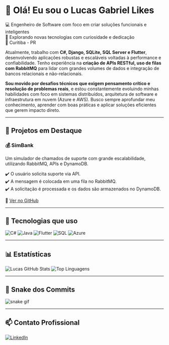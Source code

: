 # 👋 Olá! Eu sou o Lucas Gabriel Likes

💻 Engenheiro de Software com foco em criar soluções funcionais e inteligentes  
🚀 Explorando novas tecnologias com curiosidade e dedicação  
📍 Curitiba - PR

Atualmente, trabalho com **C#, Django, SQLite, SQL Server e Flutter**, desenvolvendo aplicações robustas e escaláveis voltadas à performance e confiabilidade.
Tenho experiência na **criação de APIs RESTful, uso de filas com RabbitMQ** para lidar com grandes volumes de dados e integração de bancos relacionais e não-relacionais.

**Sou movido por desafios técnicos que exigem pensamento crítico e resolução de problemas reais**, e estou constantemente evoluindo minhas habilidades com foco em sistemas distribuídos, arquitetura de software e infraestrutura em nuvem (Azure e AWS).
Busco sempre aprofundar meu conhecimento, aprender com boas práticas e aplicar soluções eficientes que gerem impacto direto.

---

## 🚀 Projetos em Destaque

### 💰 SimBank  
Um simulador de chamados de suporte com grande escalabilidade, utilizando RabbitMQ, APIs e DynamoDB.

✔️ O usuário solicita suporte via API.  
✔️ A mensagem é colocada em uma fila no RabbitMQ.  
✔️ A solicitação é processada e os dados são armazenados no DynamoDB.

🔗 [Ver no GitHub](https://github.com/LucasLikes/SimBank)

---

## 🧰 Tecnologias que uso

![C#](https://img.shields.io/badge/C%23-239120?style=for-the-badge&logo=c-sharp&logoColor=white)
![Java](https://img.shields.io/badge/Java-007396?style=for-the-badge&logo=java&logoColor=white)
![Flutter](https://img.shields.io/badge/Flutter-02569B?style=for-the-badge&logo=flutter&logoColor=white)
![SQL](https://img.shields.io/badge/SQL-003B57?style=for-the-badge&logo=postgresql&logoColor=white)
![Azure](https://img.shields.io/badge/Azure-0089D6?style=for-the-badge&logo=microsoftazure&logoColor=white)

---

## 📊 Estatísticas

![Lucas GitHub Stats](https://github-readme-stats.vercel.app/api?username=LucasLikes&show_icons=true&theme=radical)
![Top Linguagens](https://github-readme-stats.vercel.app/api/top-langs/?username=LucasLikes&layout=compact&theme=radical)

---

## 🐍 Snake dos Commits

![snake gif](https://github.com/LucasLikes/LucasLikes/blob/output/github-contribution-grid-snake.svg)

---

## 📫 Contato Profissional

[![LinkedIn](https://img.shields.io/badge/LinkedIn-Lucas_Gabriel_Likes-blue?style=for-the-badge&logo=linkedin)](https://br.linkedin.com/in/lucas-gabriel-likes-06a2b9182)  
